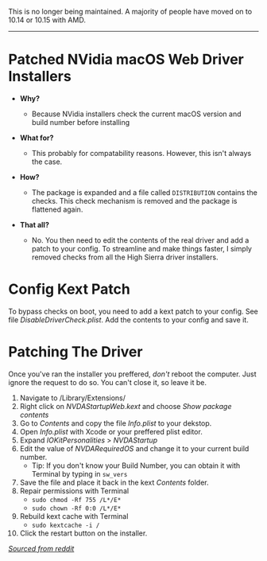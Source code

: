 This is no longer being maintained. A majority of people have moved on to 10.14 or 10.15 with AMD.

---

# Patched NVidia macOS Web Driver Installers

* **Why?**
    * Because NVidia installers check the current macOS version and build number before installing

* **What for?**
    * This probably for compatability reasons. However, this isn't always the case.

* **How?**
    * The package is expanded and a file called `DISTRIBUTION` contains the checks. This check mechanism is removed and the package is flattened again.

* **That all?**
    * No. You then need to edit the contents of the real driver and add a patch to your config. To streamline and make things faster, I simply removed checks from all the High Sierra driver installers.
    
# Config Kext Patch

To bypass checks on boot, you need to add a kext patch to your config. See file *DisableDriverCheck.plist*. Add the contents to your config and save it.
    
# Patching The Driver

Once you've ran the installer you preffered, *don't* reboot the computer. Just ignore the request to do so. You can't close it, so leave it be.

1. Navigate to /Library/Extensions/
2. Right click on *NVDAStartupWeb.kext* and choose *Show package contents*
3. Go to *Contents* and copy the file *Info.plist* to your dekstop.
4. Open *Info.plist* with Xcode or your preffered plist editor.
5. Expand *IOKitPersonalities* > *NVDAStartup*
6. Edit the value of *NVDARequiredOS* and change it to your current build number.
    * Tip: If you don't know your Build Number, you can obtain it with Terminal by typing in `sw_vers`
7. Save the file and place it back in the kext *Contents* folder.
8. Repair permissions with Terminal
    * `sudo chmod -Rf 755 /L*/E*`
    * `sudo chown -Rf 0:0 /L*/E*`
9. Rebuild kext cache with Terminal
    * `sudo kextcache -i /`
10. Click the restart button on the installer.

[*Sourced from reddit*](https://www.reddit.com/r/hackintosh/comments/7sr4vv/nvidia_web_drivers_and_you_a_patching_guide_for/)
